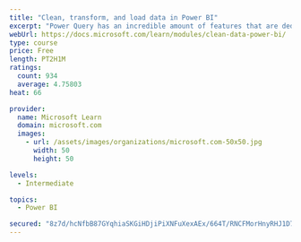 ```yaml
---
title: "Clean, transform, and load data in Power BI"
excerpt: "Power Query has an incredible amount of features that are dedicated to helping you clean and prepare your data for analysis. You will learn how to simplify a complicated model, change data types, rename objects, and pivot data. You will also learn how to profile columns so that you know which columns have the valuable data that you’re seeking for deeper analytics."
webUrl: https://docs.microsoft.com/learn/modules/clean-data-power-bi/
type: course
price: Free
length: PT2H1M
ratings:
  count: 934
  average: 4.75803
heat: 66

provider:
  name: Microsoft Learn
  domain: microsoft.com
  images:
    - url: /assets/images/organizations/microsoft.com-50x50.jpg
      width: 50
      height: 50

levels:
  - Intermediate

topics:
  - Power BI

secured: "8z7d/hcNfbB87GYqhiaSKGiHDjiPiXNFuXexAEx/664T/RNCFMorHnyRHJ1D7Z4Izu472DVVEBsdFgYgpHifWvNAdUtmjVBhahnFtO7hlU1tBxxlbkge3jyS14RhNPLs7CwctGamDfxgnA4k1oSncqSuEiHua05ReSKW/iH30yOmZSgzXDf9XVpJ507Pbdrc5t0FO5OAuaRw+vbd9RqB4qBLfRPNGU0X4o+zJYhODaG8t0aRql14jFjXJ8XcIkeuW1vB+tXtJpWdJMlQiq/pdl9WvMcbsePsDtzmphuWAGN6I3gmnDEdXDwj5otM1jbPEul4tH2FkUxwsxUZEKSuZOnbYvAP6VlOx/O1eEIgSo/ylgdMk0eAA6GpO9svPVyp9lxcO7uH09A84LSj21wU/IJYaIK6KxUE/ELOUPQsKAs=;TAoXwXp2uw3hFWhBCh9Ezg=="
---
```


